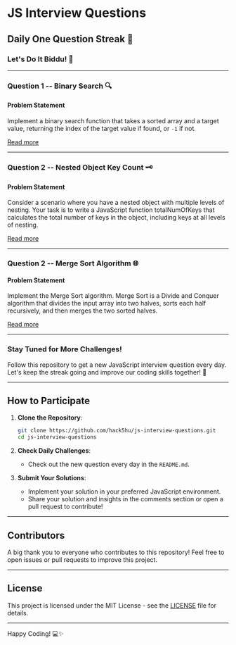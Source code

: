 # JS Interview Questions

## Daily One Question Streak 🌟

### Let's Do It Biddu! 🚀

---

### Question 1 -- Binary Search 🔍

#### Problem Statement

Implement a binary search function that takes a sorted array and a target value, returning the index of the target value if found, or `-1` if not.

[Read more](https://github.com/hack5hu/js-interview-questions/blob/main/binarySearch.js)

---

### Question 2 -- Nested Object Key Count 🗝️

#### Problem Statement

Consider a scenario where you have a nested object with multiple levels of nesting. Your task is to write a JavaScript function totalNumOfKeys that calculates the total number of keys in the object, including keys at all levels of nesting.

[Read more](https://github.com/hack5hu/js-interview-questions/blob/main/totalNumberOfKeys.js)

---

### Question 2 -- Merge Sort Algorithm 🌐

#### Problem Statement

Implement the Merge Sort algorithm. Merge Sort is a Divide and Conquer algorithm that divides the input array into two halves, sorts each half recursively, and then merges the two sorted halves.

[Read more](https://github.com/hack5hu/js-interview-questions/blob/main/totalNumberOfKeys.js)

---

### Stay Tuned for More Challenges!

Follow this repository to get a new JavaScript interview question every day. Let's keep the streak going and improve our coding skills together! 🎉

---

## How to Participate

1. **Clone the Repository**:
    ```bash
    git clone https://github.com/hack5hu/js-interview-questions.git
    cd js-interview-questions
    ```

2. **Check Daily Challenges**:
    - Check out the new question every day in the `README.md`.

3. **Submit Your Solutions**:
    - Implement your solution in your preferred JavaScript environment.
    - Share your solution and insights in the comments section or open a pull request to contribute!

---

## Contributors

A big thank you to everyone who contributes to this repository! Feel free to open issues or pull requests to improve this project.

---

## License

This project is licensed under the MIT License - see the [LICENSE](LICENSE) file for details.

---

Happy Coding! 💻✨
